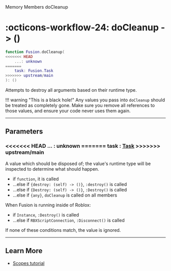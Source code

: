 <nav class="fusiondoc-api-breadcrumbs">
	<span>Memory</span>
	<span>Members</span>
	<span>doCleanup</span>
</nav>

<h1 class="fusiondoc-api-header" markdown>
	<span class="fusiondoc-api-icon" markdown>:octicons-workflow-24:</span>
	<span class="fusiondoc-api-name">doCleanup</span>
	<span class="fusiondoc-api-type">
		-> ()
	</span>
</h1>

```Lua
function Fusion.doCleanup(
<<<<<<< HEAD
	...: unknown
=======
	task: Fusion.Task
>>>>>>> upstream/main
): ()
```

Attempts to destroy all arguments based on their runtime type.

!!! warning "This is a black hole!"
	Any values you pass into `doCleanup` should be treated as completely gone.
	Make sure you remove all references to those values, and ensure your code
	never uses them again.

-----

## Parameters

<h3 markdown>
<<<<<<< HEAD
	...
	<span class="fusiondoc-api-type">
		: unknown
=======
	task
	<span class="fusiondoc-api-type">
		: <a href="../../../memory/types/task">Task</a>
>>>>>>> upstream/main
	</span>
</h3>

A value which should be disposed of; the value's runtime type will be inspected
to determine what should happen.

- if `function`, it is called
- ...else if `{destroy: (self) -> ()}`, `:destroy()` is called 
- ...else if `{Destroy: (self) -> ()}`, `:Destroy()` is called
- ...else if `{any}`, `doCleanup` is called on all members

When Fusion is running inside of Roblox:

- if `Instance`, `:Destroy()` is called
- ...else if `RBXScriptConnection`, `:Disconnect()` is called

If none of these conditions match, the value is ignored.

-----

## Learn More

- [Scopes tutorial](../../../../tutorials/fundamentals/scopes)